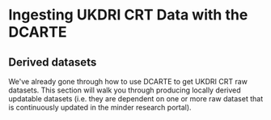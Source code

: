 # Ingesting UKDRI CRT Data with the DCARTE

## Derived datasets

We've already gone through how to use DCARTE to get UKDRI CRT raw datasets. This section will walk you through producing locally derived updatable datasets (i.e. they are dependent on one or more raw dataset that is continuously updated in the minder research portal).


